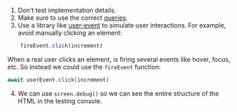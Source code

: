 1. Don't test implementation details.
2. Make sure to use the correct [queries](https://testing-library.com/docs/queries/about/#priority).
3. Use a library like [user-event](https://github.com/testing-library/user-event/tree/1af67066f57377c5ab758a1215711dddabad2d83) to simulate user interactions.
	For example, avoid manually clicking an element:
```js
	fireEvent.click(increment)
```

When a real user clicks an element, is firing several events like hover, focus, etc. So instead we could use the `fireEvent` function:

```js
await userEvent.click(increment)
```
4. We can use `screen.debug()` so we can see the entire structure of the HTML in the testing console.